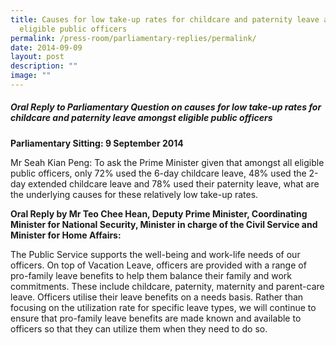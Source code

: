 ```yaml
---
title: Causes for low take‑up rates for childcare and paternity leave amongst
  eligible public officers
permalink: /press-room/parliamentary-replies/permalink/
date: 2014-09-09
layout: post
description: ""
image: ""
---
```

##### Oral Reply to Parliamentary Question on causes for low take-up rates for childcare and paternity leave amongst eligible public officers

**Parliamentary Sitting: 9 September 2014**

Mr Seah Kian Peng: To ask the Prime Minister given that amongst all eligible public officers, only 72% used the 6-day childcare leave, 48% used the 2-day extended childcare leave and 78% used their paternity leave, what are the underlying causes for these relatively low take-up rates.

**Oral Reply by Mr Teo Chee Hean, Deputy Prime Minister, Coordinating Minister for National Security, Minister in charge of the Civil Service and Minister for Home Affairs:**

The Public Service supports the well-being and work-life needs of our officers. On top of Vacation Leave, officers are provided with a range of pro-family leave benefits to help them balance their family and work commitments. These include childcare, paternity, maternity and parent-care leave. Officers utilise their leave benefits on a needs basis. Rather than focusing on the utilization rate for specific leave types, we will continue to ensure that pro-family leave benefits are made known and available to officers so that they can utilize them when they need to do so.